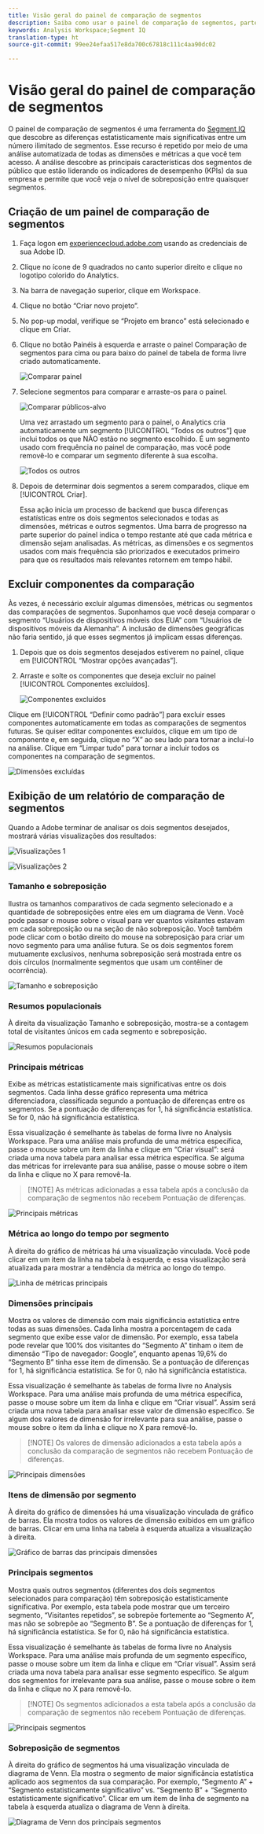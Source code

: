 ```yaml
---
title: Visão geral do painel de comparação de segmentos
description: Saiba como usar o painel de comparação de segmentos, parte do Segment IQ no Analysis Workspace.
keywords: Analysis Workspace;Segment IQ
translation-type: ht
source-git-commit: 99ee24efaa517e8da700c67818c111c4aa90dc02

---
```



# Visão geral do painel de comparação de segmentos

O painel de comparação de segmentos é uma ferramenta do [Segment IQ](../../segment-iq.md) que descobre as diferenças estatisticamente mais significativas entre um número ilimitado de segmentos. Esse recurso é repetido por meio de uma análise automatizada de todas as dimensões e métricas a que você tem acesso. A análise descobre as principais características dos segmentos de público que estão liderando os indicadores de desempenho (KPIs) da sua empresa e permite que você veja o nível de sobreposição entre quaisquer segmentos.

## Criação de um painel de comparação de segmentos

1. Faça logon em [experiencecloud.adobe.com](https://experiencecloud.adobe.com) usando as credenciais de sua Adobe ID.
1. Clique no ícone de 9 quadrados no canto superior direito e clique no logotipo colorido do Analytics.
1. Na barra de navegação superior, clique em Workspace.
1. Clique no botão “Criar novo projeto”.
1. No pop-up modal, verifique se “Projeto em branco” está selecionado e clique em Criar.
1. Clique no botão Painéis à esquerda e arraste o painel Comparação de segmentos para cima ou para baixo do painel de tabela de forma livre criado automaticamente.

   ![Comparar painel](assets/seg-compare-panel.png)

1. Selecione segmentos para comparar e arraste-os para o painel.

   ![Comparar públicos-alvo](assets/compare-audiences.png)

   Uma vez arrastado um segmento para o painel, o Analytics cria automaticamente um segmento [!UICONTROL “Todos os outros”] que inclui todos os que NÃO estão no segmento escolhido. É um segmento usado com frequência no painel de comparação, mas você pode removê-lo e comparar um segmento diferente à sua escolha.

   ![Todos os outros](assets/everyone-else.png)

1. Depois de determinar dois segmentos a serem comparados, clique em [!UICONTROL Criar].

   Essa ação inicia um processo de backend que busca diferenças estatísticas entre os dois segmentos selecionados e todas as dimensões, métricas e outros segmentos. Uma barra de progresso na parte superior do painel indica o tempo restante até que cada métrica e dimensão sejam analisadas. As métricas, as dimensões e os segmentos usados com mais frequência são priorizados e executados primeiro para que os resultados mais relevantes retornem em tempo hábil.

## Excluir componentes da comparação

Às vezes, é necessário excluir algumas dimensões, métricas ou segmentos das comparações de segmentos. Suponhamos que você deseja comparar o segmento “Usuários de dispositivos móveis dos EUA” com “Usuários de dispositivos móveis da Alemanha”. A inclusão de dimensões geográficas não faria sentido, já que esses segmentos já implicam essas diferenças.

1. Depois que os dois segmentos desejados estiverem no painel, clique em [!UICONTROL “Mostrar opções avançadas”].
1. Arraste e solte os componentes que deseja excluir no painel [!UICONTROL Componentes excluídos].

   ![Componentes excluídos](assets/excluded-components.png)

Clique em [!UICONTROL “Definir como padrão”] para excluir esses componentes automaticamente em todas as comparações de segmentos futuras. Se quiser editar componentes excluídos, clique em um tipo de componente e, em seguida, clique no “X” ao seu lado para tornar a incluí-lo na análise. Clique em “Limpar tudo” para tornar a incluir todos os componentes na comparação de segmentos.

![Dimensões excluídas](assets/excluded-dimensions.png)

## Exibição de um relatório de comparação de segmentos

Quando a Adobe terminar de analisar os dois segmentos desejados, mostrará várias visualizações dos resultados:

![Visualizações 1](assets/new-viz.png)

![Visualizações 2](assets/new-viz2.png)

### Tamanho e sobreposição

Ilustra os tamanhos comparativos de cada segmento selecionado e a quantidade de sobreposições entre eles em um diagrama de Venn. Você pode passar o mouse sobre o visual para ver quantos visitantes estavam em cada sobreposição ou na seção de não sobreposição. Você também pode clicar com o botão direito do mouse na sobreposição para criar um novo segmento para uma análise futura. Se os dois segmentos forem mutuamente exclusivos, nenhuma sobreposição será mostrada entre os dois círculos (normalmente segmentos que usam um contêiner de ocorrência).

![Tamanho e sobreposição](assets/size-overlap.png)

### Resumos populacionais

À direita da visualização Tamanho e sobreposição, mostra-se a contagem total de visitantes únicos em cada segmento e sobreposição.

![Resumos populacionais](assets/population_summaries.png)

### Principais métricas

Exibe as métricas estatisticamente mais significativas entre os dois segmentos. Cada linha desse gráfico representa uma métrica diferenciadora, classificada segundo a pontuação de diferenças entre os segmentos. Se a pontuação de diferenças for 1, há significância estatística. Se for 0, não há significância estatística.

Essa visualização é semelhante às tabelas de forma livre no Analysis Workspace. Para uma análise mais profunda de uma métrica específica, passe o mouse sobre um item da linha e clique em “Criar visual”: será criada uma nova tabela para analisar essa métrica específica. Se alguma das métricas for irrelevante para sua análise, passe o mouse sobre o item da linha e clique no X para removê-la.

> [!NOTE] As métricas adicionadas a essa tabela após a conclusão da comparação de segmentos não recebem Pontuação de diferenças.

![Principais métricas](assets/top-metrics.png)

### Métrica ao longo do tempo por segmento

À direita do gráfico de métricas há uma visualização vinculada. Você pode clicar em um item da linha na tabela à esquerda, e essa visualização será atualizada para mostrar a tendência da métrica ao longo do tempo.

![Linha de métricas principais](assets/linked-viz.png)

### Dimensões principais

Mostra os valores de dimensão com mais significância estatística entre todas as suas dimensões. Cada linha mostra a porcentagem de cada segmento que exibe esse valor de dimensão. Por exemplo, essa tabela pode revelar que 100% dos visitantes do “Segmento A” tinham o item de dimensão “Tipo de navegador: Google”, enquanto apenas 19,6% do “Segmento B” tinha esse item de dimensão. Se a pontuação de diferenças for 1, há significância estatística. Se for 0, não há significância estatística.

Essa visualização é semelhante às tabelas de forma livre no Analysis Workspace. Para uma análise mais profunda de uma métrica específica, passe o mouse sobre um item da linha e clique em “Criar visual”. Assim será criada uma nova tabela para analisar esse valor de dimensão específico. Se algum dos valores de dimensão for irrelevante para sua análise, passe o mouse sobre o item da linha e clique no X para removê-lo.

> [!NOTE] Os valores de dimensão adicionados a esta tabela após a conclusão da comparação de segmentos não recebem Pontuação de diferenças.

![Principais dimensões](assets/top-dimension-item1.png)

### Itens de dimensão por segmento

À direita do gráfico de dimensões há uma visualização vinculada de gráfico de barras. Ela mostra todos os valores de dimensão exibidos em um gráfico de barras. Clicar em uma linha na tabela à esquerda atualiza a visualização à direita.

![Gráfico de barras das principais dimensões](assets/top-dimension-item.png)

### Principais segmentos

Mostra quais outros segmentos (diferentes dos dois segmentos selecionados para comparação) têm sobreposição estatisticamente significativa. Por exemplo, esta tabela pode mostrar que um terceiro segmento, “Visitantes repetidos”, se sobrepõe fortemente ao “Segmento A”, mas não se sobrepõe ao “Segmento B”. Se a pontuação de diferenças for 1, há significância estatística. Se for 0, não há significância estatística.

Essa visualização é semelhante às tabelas de forma livre no Analysis Workspace. Para uma análise mais profunda de um segmento específico, passe o mouse sobre um item da linha e clique em “Criar visual”. Assim será criada uma nova tabela para analisar esse segmento específico. Se algum dos segmentos for irrelevante para sua análise, passe o mouse sobre o item da linha e clique no X para removê-lo.

> [!NOTE] Os segmentos adicionados a esta tabela após a conclusão da comparação de segmentos não recebem Pontuação de diferenças.

![Principais segmentos](assets/top-segments.png)

### Sobreposição de segmentos

À direita do gráfico de segmentos há uma visualização vinculada de diagrama de Venn. Ela mostra o segmento de maior significância estatística aplicado aos segmentos da sua comparação. Por exemplo, “Segmento A” + “Segmento estatisticamente significativo” vs. “Segmento B” + “Segmento estatisticamente significativo”. Clicar em um item de linha de segmento na tabela à esquerda atualiza o diagrama de Venn à direita.

![Diagrama de Venn dos principais segmentos](assets/segment-overlap.png)
